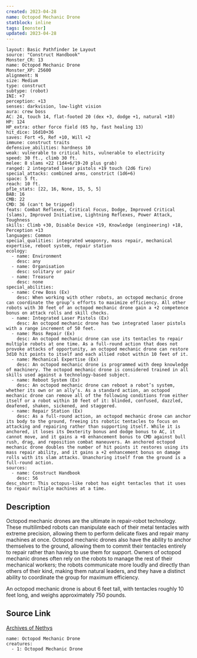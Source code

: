 ```yaml
---
created: 2023-04-28
name: Octopod Mechanic Drone
statblock: inline
tags: [monster]
updated: 2023-04-28
---
```

```statblock
layout: Basic Pathfinder 1e Layout
source: "Construct Handbook"
Monster_CR: 13
name: Octopod Mechanic Drone
Monster_XP: 25600
alignment: N
size: Medium
type: construct
subtype: (robot)
INI: +7
perception: +13
senses: darkvision, low-light vision
aura: crew boss
AC: 24, touch 14, flat-footed 20 (dex +3, dodge +1, natural +10)
HP: 124
HP_extra: other force field (65 hp, fast healing 13)
hit_dice: 16d10+36
saves: Fort +5, Ref +10, Will +2
immune: construct traits
defensive_abilities: hardness 10
weak: vulnerable to critical hits, vulnerable to electricity
speed: 30 ft., climb 30 ft.
melee: 8 slams +22 (1d4+6/19-20 plus grab)
ranged: 2 integrated laser pistols +19 touch (2d6 fire)
special_attacks: combined arms, constrict (1d6+6)
space: 5 ft.
reach: 10 ft.
pf1e_stats: [22, 16, None, 15, 5, 5]
BAB: 16
CMB: 22
CMD: 36 (can't be tripped)
feats: Combat Reflexes, Critical Focus, Dodge, Improved Critical (slams), Improved Initiative, Lightning Reflexes, Power Attack, Toughness
skills: Climb +30, Disable Device +19, Knowledge (engineering) +18, Perception +13
languages: Common
special_qualities: integrated weaponry, mass repair, mechanical expertise, reboot system, repair station
ecology:
  - name: Environment
    desc: any
  - name: Organisation
    desc: solitary or pair
  - name: Treasure
    desc: none
special_abilities:
  - name: Crew Boss (Ex)
    desc: When working with other robots, an octopod mechanic drone can coordinate the group’s efforts to maximize efficiency. All other robots with 30 feet of an octopod mechanic drone gain a +2 competence bonus on attack rolls and skill checks.
  - name: Integrated Laser Pistols (Ex)
    desc: An octopod mechanic drone has two integrated laser pistols with a range increment of 50 feet.
  - name: Mass Repair (Ex)
    desc: An octopod mechanic drone can use its tentacles to repair multiple robots at one time. As a full-round action that does not provoke attacks of opportunity, an octopod mechanic drone can restore 3d10 hit points to itself and each allied robot within 10 feet of it.
  - name: Mechanical Expertise (Ex)
    desc: An octopod mechanic drone is programmed with deep knowledge of machinery. The octopod mechanic drone is considered trained in all skills used against a technology-based subject.
  - name: Reboot System (Ex)
    desc: An octopod mechanic drone can reboot a robot’s system, whether its own or an ally’s. As a standard action, an octopod mechanic drone can remove all of the following conditions from either itself or a robot within 10 feet of it: blinded, confused, dazzled, deafened, shaken, sickened, and staggered.
  - name: Repair Station (Ex)
    desc: As a full-round action, an octopod mechanic drone can anchor its body to the ground, freeing its robotic tentacles to focus on attacking and repairing rather than supporting itself. While it is anchored, it loses its Dexterity bonus and dodge bonus to AC, it cannot move, and it gains a +8 enhancement bonus to CMD against bull rush, drag, and reposition combat maneuvers. An anchored octopod mechanic drone doubles the number of hit points it restores using its mass repair ability, and it gains a +2 enhancement bonus on damage rolls with its slam attacks. Unanchoring itself from the ground is a full-round action.
sources:
  - name: Construct Handbook
    desc: 56
desc_short: This octopus-like robot has eight tentacles that it uses to repair multiple machines at a time.
```
## Description
Octopod mechanic drones are the ultimate in repair-robot technology. These multilimbed robots can manipulate each of their metal tentacles with extreme precision, allowing them to perform delicate fixes and repair many machines at once. Octopod mechanic drones also have the ability to anchor themselves to the ground, allowing them to commit their tentacles entirely to repair rather than having to use them for support. Owners of octopod mechanic drones often rely on the robots to manage the rest of their mechanical workers; the robots communicate more loudly and directly than others of their kind, making them natural leaders, and they have a distinct ability to coordinate the group for maximum efficiency.

 An octopod mechanic drone is about 6 feet tall, with tentacles roughly 10 feet long, and weighs approximately 750 pounds.
## Source Link
[Archives of Nethys](https://aonprd.com/MonsterDisplay.aspx?ItemName=Octopod%20Mechanic%20Drone)
```encounter-table
name: Octopod Mechanic Drone
creatures:
  - 1: Octopod Mechanic Drone
```
